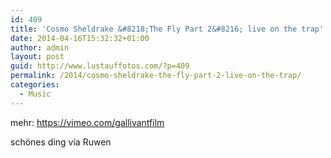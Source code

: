 ```yaml
---
id: 409
title: 'Cosmo Sheldrake &#8218;The Fly Part 2&#8216; live on the trap'
date: 2014-04-16T15:32:32+01:00
author: admin
layout: post
guid: http://www.lustauffotos.com/?p=409
permalink: /2014/cosmo-sheldrake-the-fly-part-2-live-on-the-trap/
categories:
  - Music
---
```

mehr: <https://vimeo.com/gallivantfilm>

schönes ding via Ruwen